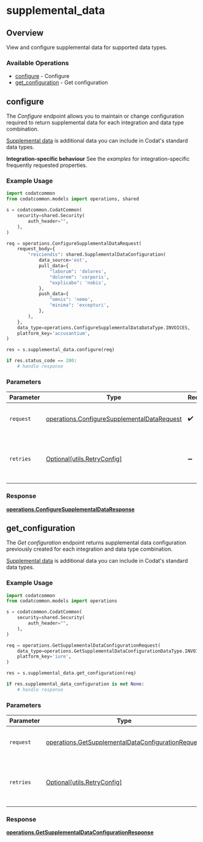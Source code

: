 # supplemental_data

## Overview

View and configure supplemental data for supported data types.

### Available Operations

* [configure](#configure) - Configure
* [get_configuration](#get_configuration) - Get configuration

## configure

The *Configure* endpoint allows you to maintain or change configuration required to return supplemental data for each integration and data type combination.

[Supplemental data](https://docs.codat.io/using-the-api/additional-data) is additional data you can include in Codat's standard data types.

**Integration-specific behaviour**
See the *examples* for integration-specific frequently requested properties.

### Example Usage

```python
import codatcommon
from codatcommon.models import operations, shared

s = codatcommon.CodatCommon(
    security=shared.Security(
        auth_header="",
    ),
)

req = operations.ConfigureSupplementalDataRequest(
    request_body={
        "reiciendis": shared.SupplementalDataConfiguration(
            data_source='est',
            pull_data={
                "laborum": 'dolores',
                "dolorem": 'corporis',
                "explicabo": 'nobis',
            },
            push_data={
                "omnis": 'nemo',
                "minima": 'excepturi',
            },
        ),
    },
    data_type=operations.ConfigureSupplementalDataDataType.INVOICES,
    platform_key='accusantium',
)

res = s.supplemental_data.configure(req)

if res.status_code == 200:
    # handle response
```

### Parameters

| Parameter                                                                                                  | Type                                                                                                       | Required                                                                                                   | Description                                                                                                |
| ---------------------------------------------------------------------------------------------------------- | ---------------------------------------------------------------------------------------------------------- | ---------------------------------------------------------------------------------------------------------- | ---------------------------------------------------------------------------------------------------------- |
| `request`                                                                                                  | [operations.ConfigureSupplementalDataRequest](../../models/operations/configuresupplementaldatarequest.md) | :heavy_check_mark:                                                                                         | The request object to use for the request.                                                                 |
| `retries`                                                                                                  | [Optional[utils.RetryConfig]](../../models/utils/retryconfig.md)                                           | :heavy_minus_sign:                                                                                         | Configuration to override the default retry behavior of the client.                                        |


### Response

**[operations.ConfigureSupplementalDataResponse](../../models/operations/configuresupplementaldataresponse.md)**


## get_configuration

The *Get configuration* endpoint returns supplemental data configuration previously created for each integration and data type combination.

[Supplemental data](https://docs.codat.io/using-the-api/additional-data) is additional data you can include in Codat's standard data types.

### Example Usage

```python
import codatcommon
from codatcommon.models import operations

s = codatcommon.CodatCommon(
    security=shared.Security(
        auth_header="",
    ),
)

req = operations.GetSupplementalDataConfigurationRequest(
    data_type=operations.GetSupplementalDataConfigurationDataType.INVOICES,
    platform_key='iure',
)

res = s.supplemental_data.get_configuration(req)

if res.supplemental_data_configuration is not None:
    # handle response
```

### Parameters

| Parameter                                                                                                                | Type                                                                                                                     | Required                                                                                                                 | Description                                                                                                              |
| ------------------------------------------------------------------------------------------------------------------------ | ------------------------------------------------------------------------------------------------------------------------ | ------------------------------------------------------------------------------------------------------------------------ | ------------------------------------------------------------------------------------------------------------------------ |
| `request`                                                                                                                | [operations.GetSupplementalDataConfigurationRequest](../../models/operations/getsupplementaldataconfigurationrequest.md) | :heavy_check_mark:                                                                                                       | The request object to use for the request.                                                                               |
| `retries`                                                                                                                | [Optional[utils.RetryConfig]](../../models/utils/retryconfig.md)                                                         | :heavy_minus_sign:                                                                                                       | Configuration to override the default retry behavior of the client.                                                      |


### Response

**[operations.GetSupplementalDataConfigurationResponse](../../models/operations/getsupplementaldataconfigurationresponse.md)**

